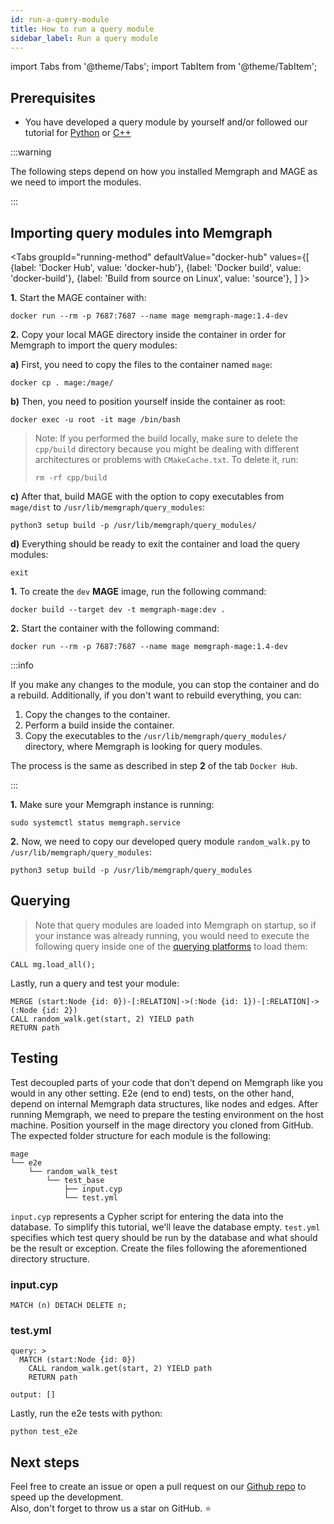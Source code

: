 ```yaml
---
id: run-a-query-module
title: How to run a query module
sidebar_label: Run a query module
---
```


import Tabs from '@theme/Tabs';
import TabItem from '@theme/TabItem';

## Prerequisites

- You have developed a query module by yourself and/or followed our tutorial for
  [Python](/mage/how-to-guides/create-a-new-module-python) or
  [C++](/mage/how-to-guides/create-a-new-module-cpp)

:::warning

The following steps depend on how you installed Memgraph and MAGE as we need
to import the modules.

:::

## Importing query modules into Memgraph

<Tabs
  groupId="running-method"
  defaultValue="docker-hub"
  values={[
    {label: 'Docker Hub', value: 'docker-hub'},
    {label: 'Docker build', value: 'docker-build'},
    {label: 'Build from source on Linux', value: 'source'},
  ]
}>
  <TabItem value="docker-hub">

**1.** Start the MAGE container with:

```shell
docker run --rm -p 7687:7687 --name mage memgraph-mage:1.4-dev
```

**2.** Copy your local MAGE directory inside the container in order for Memgraph
to import the query modules:

**a)** First, you need to copy the files to the container named `mage`:

```shell
docker cp . mage:/mage/
```

**b)** Then, you need to position yourself inside the container as root:

```shell
docker exec -u root -it mage /bin/bash
```

> Note: If you performed the build locally, make sure to delete the `cpp/build`
> directory because you might be dealing with different architectures or
> problems with `CMakeCache.txt`. To delete it, run:
>
> `rm -rf cpp/build`

**c)** After that, build MAGE with the option to copy executables from
`mage/dist` to `/usr/lib/memgraph/query_modules`:

```shell
python3 setup build -p /usr/lib/memgraph/query_modules/
```

**d)** Everything should be ready to exit the container and load the query
modules:

```
exit
```

  </TabItem>
  <TabItem value="docker-build">

**1.** To create the `dev` **MAGE** image, run the following command:

```shell
docker build --target dev -t memgraph-mage:dev .
```

**2.** Start the container with the following command:

```shell
docker run --rm -p 7687:7687 --name mage memgraph-mage:1.4-dev
```

:::info

If you make any changes to the module, you can stop the container and do a
rebuild. Additionally, if you don't want to rebuild everything, you can:
1. Copy the changes to the container.
2. Perform a build inside the container.
3. Copy the executables to the `/usr/lib/memgraph/query_modules/` directory,
   where Memgraph is looking for query modules.

The process is the same as described in step **2** of the tab `Docker Hub`.

:::

  </TabItem>
  <TabItem value="source">

**1.** Make sure your Memgraph instance is running:

```
sudo systemctl status memgraph.service
```

**2.** Now, we need to copy our developed query module `random_walk.py` to
`/usr/lib/memgraph/query_modules`:

```shell
python3 setup build -p /usr/lib/memgraph/query_modules
```

  </TabItem>
</Tabs>


## Querying

> Note that query modules are loaded into Memgraph on startup, so if your
> instance was already running, you would need to execute the following query
> inside one of the [querying
> platforms](https://docs.memgraph.com/memgraph/connect-to-memgraph) to load
> them:

```cypher
CALL mg.load_all();
```

Lastly, run a query and test your module:

```cypher
MERGE (start:Node {id: 0})-[:RELATION]->(:Node {id: 1})-[:RELATION]->(:Node {id: 2})
CALL random_walk.get(start, 2) YIELD path
RETURN path
```

## Testing

Test decoupled parts of your code that don't depend on Memgraph like you would
in any other setting. E2e (end to end) tests, on the other hand, depend on
internal Memgraph data structures, like nodes and edges. After running Memgraph,
we need to prepare the testing environment on the host machine. Position
yourself in the mage directory you cloned from GitHub. The expected folder
structure for each module is the following:

```plaintext
mage
└── e2e
    └── random_walk_test
        └── test_base
            ├── input.cyp
            └── test.yml
```

`input.cyp` represents a Cypher script for entering the data into the database.
To simplify this tutorial, we'll leave the database empty. `test.yml` specifies
which test query should be run by the database and what should be the result or
exception. Create the files following the aforementioned directory structure.

### input.cyp

```cypher
MATCH (n) DETACH DELETE n;
```

### test.yml

```shell
query: >
  MATCH (start:Node {id: 0})
    CALL random_walk.get(start, 2) YIELD path
    RETURN path

output: []
```

Lastly, run the e2e tests with python:

```shell
python test_e2e
```

## Next steps

Feel free to create an issue or open a pull request on our [Github
repo](https://github.com/memgraph/mage) to speed up the development.<br/>
Also, don't forget to throw us a star on GitHub. :star:
